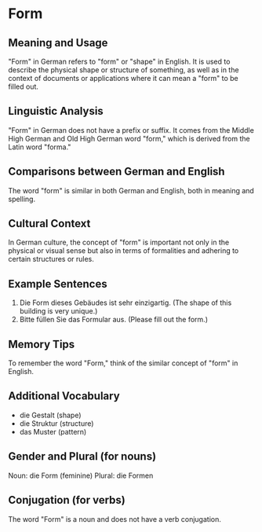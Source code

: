 # Form
## Meaning and Usage
"Form" in German refers to "form" or "shape" in English. It is used to describe the physical shape or structure of something, as well as in the context of documents or applications where it can mean a "form" to be filled out.

## Linguistic Analysis
"Form" in German does not have a prefix or suffix. It comes from the Middle High German and Old High German word "form," which is derived from the Latin word "forma."

## Comparisons between German and English
The word "form" is similar in both German and English, both in meaning and spelling.

## Cultural Context
In German culture, the concept of "form" is important not only in the physical or visual sense but also in terms of formalities and adhering to certain structures or rules.

## Example Sentences
1. Die Form dieses Gebäudes ist sehr einzigartig. (The shape of this building is very unique.)
2. Bitte füllen Sie das Formular aus. (Please fill out the form.)

## Memory Tips
To remember the word "Form," think of the similar concept of "form" in English.

## Additional Vocabulary
- die Gestalt (shape)
- die Struktur (structure)
- das Muster (pattern)

## Gender and Plural (for nouns)
Noun: die Form (feminine)
Plural: die Formen

## Conjugation (for verbs)
The word "Form" is a noun and does not have a verb conjugation.